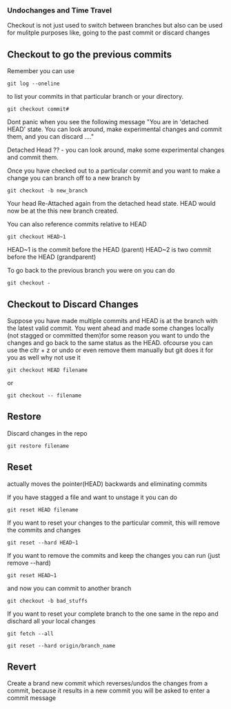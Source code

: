 ### Undochanges and Time Travel

Checkout is not just used to switch between branches but also can be used for mulitple purposes like, going to the past commit or discard changes 

## Checkout to go the previous commits
Remember you can use 
```
git log --oneline
```
to list your commits in that particular branch or your directory. 


```
git checkout commit#
```

Dont panic when you see the following message 
"You are in 'detached HEAD' state. You can look around, make experimental
changes and commit them, and you can discard ...."

Detached Head ?? - you can look around, make some experimental changes and commit them. 

Once you have checked out to a particular commit and you want to make a change you can branch off to a new branch by 

```
git checkout -b new_branch
```
Your head Re-Attached again from the detached head state. HEAD would now be at the this new branch created. 

You can also reference commits relative to HEAD

```
git checkout HEAD~1 
```
HEAD~1 is the commit before the HEAD (parent)
HEAD~2 is two commit before the HEAD (grandparent)

To go back to the previous branch you were on you can do 
```
git checkout - 
```
## Checkout to Discard Changes

Suppose you have made multiple commits and HEAD is at the branch with the latest valid commit. You went ahead and made some changes locally (not stagged or committed them)for some reason you want to undo the changes and go back to the same status as the HEAD. ofcourse you can use the cltr + z or undo or even remove them manually but git does it for you as well why not use it

```
git checkout HEAD filename
```
or
```
git checkout -- filename
```

## Restore

Discard changes in the repo 
```
git restore filename
```

## Reset
actually moves the pointer(HEAD) backwards and eliminating commits

If you have stagged a file and want to unstage it you can do 
```
git reset HEAD filename
```
If you want to reset your changes to the particular commit, this will remove the commits and changes
```
git reset --hard HEAD~1
```

If you want to remove the commits and keep the changes you can run (just remove --hard)
```
git reset HEAD~1
```
and now you can commit to another branch
```
git checkout -b bad_stuffs
```
If you want to reset your complete branch to the one same in the repo and dischard all your local changes

```
git fetch --all
```
```
git reset --hard origin/branch_name
```

## Revert

Create a brand new commit which reverses/undos the changes from a commit, because it results in a new commit you will be asked to enter a commit message




